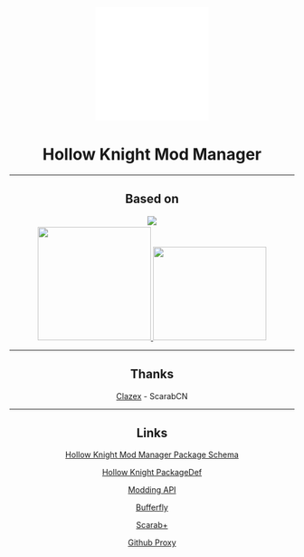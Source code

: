 <div align="center">

<div align="center">
    <a href="https://github.com/hkmodmanager/HKModManager">
        <img src="../img/logo.svg" width="200" height="200" class="logo-svg"/>
    </a>
</div>

# Hollow Knight Mod Manager

------------

## Based on

<div align="center">
    <a href="https://electronjs.org">
        <img src="https://electronjs.org/images/electron-logo.svg"/>
    </a>
    <div>
        <a href="https://vuejs.org">
            <img src="https://github.com/vuejs/core/raw/main/packages/sfc-playground/public/logo.svg" width="200" height="200"/>
        </a>
        <a href="https://getbootstrap.com">
            <img src="https://v5.bootcss.com/docs/5.3/assets/brand/bootstrap-logo.svg" width="200" height="165"/>
        </a>
    </div>
</div>

------------

## Thanks

[Clazex](https://github.com/Clazex) - ScarabCN

------------

## Links

[Hollow Knight Mod Manager Package Schema](https://github.com/hkmodmanager/hkmm-schema)

[Hollow Knight PackageDef](https://github.com/hpackage/hpackage-schema)

[Modding API](https://github.com/hk-modding/api)

[Bufferfly](https://github.com/jngo102/Butterfly)

[Scarab+](https://themulhima.github.io/Scarab/)

[Github Proxy](https://github.com/hunshcn/gh-proxy)

</div>
